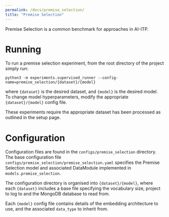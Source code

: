 ```yaml
---
permalink: /docs/premise_selection/
title: "Premise Selection"
---
```


Premise Selection is a common benchmark for approaches in AI-ITP. 

# Running 
To run a premise selection experiment, from the root directory of the project simply run:

`python3 -m experiments.supervised_runner --config-name=premise_selection/{dataset}/{model}`

where `{dataset}` is the desired dataset, and `{model}` is the desired model.
To change model hyperparameters, modify the appropriate `{dataset}/{model}` config file.

These experiments require the appropriate dataset has been processed as outlined in the setup page.

# Configuration

Configuration files are found in the `configs/premise_selection` directory.
The base configuration file `configs/premise_selection/premise_selection.yaml` specifies the 
Premise Selection model and associated DataModule implemented in `models.premise_selection`. 

The configuration directory is organised into `{dataset}/{model}`, where each `{dataset}` 
includes a base file specifying the vocabulary size, project to log to and the MongoDB database to read from.

Each `{model}` config file contains details of the embedding architecture to use, and the associated `data_type` to inherit from.